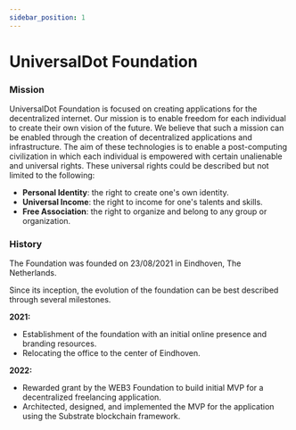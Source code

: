 ```yaml
---
sidebar_position: 1
---
```


# UniversalDot Foundation
### Mission 

UniversalDot Foundation is focused on creating applications for the decentralized internet. Our mission is to enable freedom for each individual to create their own vision of the future. We believe that such a mission can be enabled through the creation of decentralized applications and infrastructure. 
The aim of these technologies is to enable a post-computing civilization in which each individual is empowered with certain unalienable and universal rights. These universal rights could be described but not limited to the following:
- **Personal Identity**: the right to create one's own identity.
- **Universal Income**: the right to income for one's talents and skills.
- **Free Association**: the right to organize and belong to any group or organization.


### History 

The Foundation was founded on 23/08/2021 in Eindhoven, The Netherlands. 

Since its inception, the evolution of the foundation can be best described through several milestones.

**2021:**
- Establishment of the foundation with an initial online presence and branding resources. 
- Relocating the office to the center of Eindhoven.

**2022:**
- Rewarded grant by the WEB3 Foundation to build initial MVP for a decentralized freelancing application.
- Architected, designed, and implemented the MVP for the application using the Substrate blockchain framework.

